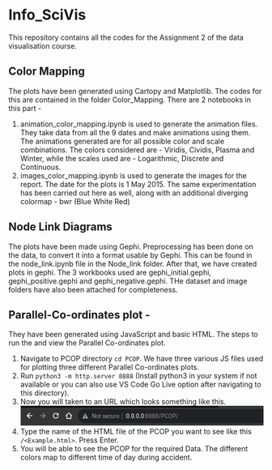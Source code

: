 # Info_SciVis

This repository contains all the codes for the Assignment 2 of the data visualisation course.

## Color Mapping
The plots have been generated using Cartopy and Matplotlib. The codes for this are contained in the folder Color_Mapping. There are 2 notebooks in this part - 

1. animation_color_mapping.ipynb is used to generate the animation files. They take data from all the 9 dates and make animations using them. The animations generated are for all possible color and scale combinations. The colors considered are - Viridis, Cividis, Plasma and Winter, while the scales used are - Logarithmic, Discrete and Continuous.
2. images_color_mapping.ipynb is used to generate the images for the report. The date for the plots is 1 May 2015. The same experimentation has been carried out here as well, along with an additional diverging colormap - bwr (Blue White Red)

## Node Link Diagrams
The plots have been made using Gephi. Preprocessing has been done on the data, to convert it into a format usable by Gephi. This can be found in the node_link.ipynb file in the Node_link folder.
After that, we have created plots in gephi. The 3 workbooks used are gephi_initial.gephi, gephi_positive.gephi and gephi_negative.gephi. THe dataset and image folders have also been attached for completeness.

## Parallel-Co-ordinates plot - 
They have been generated using JavaScript and basic HTML. The steps to run the and view the Parallel Co-ordinates plot.

1. Navigate to PCOP directory `cd PCOP`. We have three various JS files used for plotting three different Parallel Co-ordinates plots.
2. Run ` python3 -m http.server 8888 ` (Install python3 in your system if not available or you can also use VS Code Go Live option after navigating to this directory).
3. Now you will taken to an URL which looks something like this. ![plot](./ReadmeImages/Header.png)
4. Type the name of the HTML file of the PCOP you want to see like this `/<Example.html>`. Press Enter.
5. You will be able to see the PCOP for the required Data. The different colors map to different time of day during accident.


